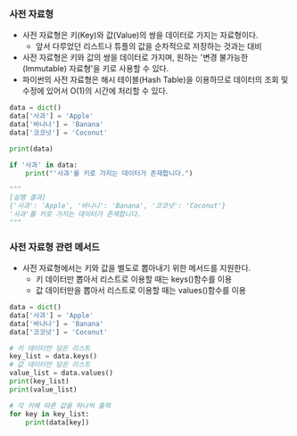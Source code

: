 ### 사전 자료형

- 사전 자료형은 키(Key)와 값(Value)의 쌍을 데이터로 가지는 자료형이다.
  - 앞서 다루었던 리스트나 튜플의 값을 순차적으로 저장하는 것과는 대비
- 사전 자료형은 키와 값의 쌍을 데이터로 가지며, 원하는 '변경 불가능한(Immutable) 자료형'을 키로 사용할 수 있다.
- 파이썬의 사전 자료형은 해시 테이블(Hash Table)을 이용하므로 데이터의 조회 및 수정에 있어서 O(1)의 시간에 처리할 수 있다.

```python
data = dict()
data['사과'] = 'Apple'
data['바나나'] = 'Banana'
data['코코넛'] = 'Coconut'

print(data)

if '사과' in data:
    print("'사과'를 키로 가지는 데이터가 존재합니다.")

"""
[실행 결과]
{'사과': 'Apple', '바나나': 'Banana', '코코넛': 'Coconut'}
'사과'를 키로 가지는 데이터가 존재합니다.
"""
```

### 사전 자료형 관련 메서드

- 사전 자료형에서는 키와 값을 별도로 뽑아내기 위한 메서드를 지원한다.
  - 키 데이터만 뽑아서 리스트로 이용할 때는 keys()함수를 이용
  - 값 데이터만을 뽑아서 리스트로 이용할 때는 values()함수를 이용

```python
data = dict()
data['사과'] = 'Apple'
data['바나나'] = 'Banana'
data['코코넛'] = 'Coconut'

# 키 데이터만 담은 리스트
key_list = data.keys()
# 값 데이터만 담은 리스트
value_list = data.values()
print(key_list)
print(value_list)

# 각 키에 따른 값을 하나씩 출력
for key in key_list:
    print(data[key])
```

